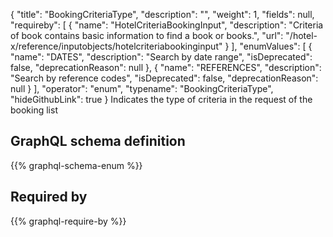 {
  "title": "BookingCriteriaType",
  "description": "",
  "weight": 1,
  "fields": null,
  "requireby": [
    {
      "name": "HotelCriteriaBookingInput",
      "description": "Criteria of book contains basic information to find a book or books.",
      "url": "/hotel-x/reference/inputobjects/hotelcriteriabookinginput"
    }
  ],
  "enumValues": [
    {
      "name": "DATES",
      "description": "Search by date range",
      "isDeprecated": false,
      "deprecationReason": null
    },
    {
      "name": "REFERENCES",
      "description": "Search by reference codes",
      "isDeprecated": false,
      "deprecationReason": null
    }
  ],
  "operator": "enum",
  "typename": "BookingCriteriaType",
  "hideGithubLink": true
}
Indicates the type of criteria in the request of the booking list
## GraphQL schema definition

{{% graphql-schema-enum %}}

## Required by

{{% graphql-require-by %}}

